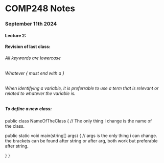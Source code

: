 # COMP248 Notes

### September 11th 2024
#### Lecture 2:

#### Revision of last class:
###### All keywords are lowercase
###### Whatever { must end with a }
###### When identifying a variable, it is preferrable to use a term that is relevant or related to whatever the variable is.

##### To define a new class:

public class NameOfTheClass { // The only thing I change is the name of the class.

public static void main(string[] args) { // args is the only thing i can change. the brackets can be found after string or after arg, both work but preferable after string.

  }
}
